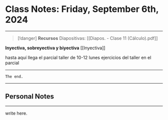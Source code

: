 # Class Notes: Friday, September 6th, 2024 
***
> [!danger]  **Recursos**
> Diapositivas: [[Diapos. - Clase 11 (Cálculo).pdf]]



**Inyectiva, sobreyectiva y biyectiva**
[[Inyectiva]]

hasta aquí llega el parcial
taller de 10-12 lunes
ejercicios del taller en el parcial







***
`The end.`
***




## Personal Notes
***
write here.